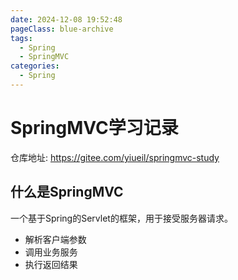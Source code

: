 ```yaml
---
date: 2024-12-08 19:52:48
pageClass: blue-archive
tags:
  - Spring
  - SpringMVC
categories:
  - Spring
---
```


# SpringMVC学习记录

仓库地址: https://gitee.com/yiueil/springmvc-study

## 什么是SpringMVC
一个基于Spring的Servlet的框架，用于接受服务器请求。
- 解析客户端参数
- 调用业务服务
- 执行返回结果